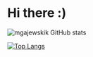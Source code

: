 # Hi there :)


<!--[![mgajewskik GitHub stats](https://github-readme-stats.vercel.app/api?username=mgajewskik)](https://github.com/anuraghazra/github-readme-stats)-->

![mgajewskik GitHub stats](https://github-readme-stats.vercel.app/api?username=mgajewskik&count_private=true&show_icons=true&theme=gruvbox)


[![Top Langs](https://github-readme-stats.vercel.app/api/top-langs/?username=mgajewskik)](https://github.com/anuraghazra/github-readme-stats)
